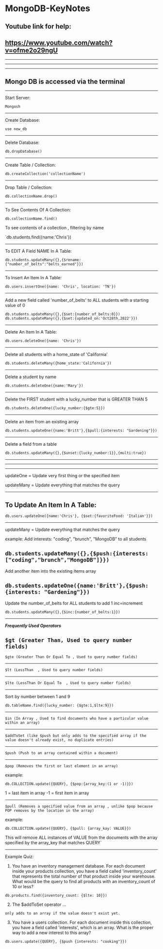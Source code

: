 # MongoDB-KeyNotes

Youtube link for help: 
---------------------------------------
https://www.youtube.com/watch?v=ofme2o29ngU
---------------------------------------
---------------------------------------
---------------------------------------
---------------------------------------
Mongo DB is accessed via the terminal 
---------------------------------------

---------------------------------------
Start Server:

`Mongosh`

---------------------------------------

Create Database:

`use new_db`

---------------------------------------

Delete Database:

`db.dropDatabase()`

---------------------------------------

Create Table / Collection:

`db.createCollection('collectionName')`

---------------------------------------

Drop Table / Collection:

`db.collectionName.drop()`

---------------------------------------

To See Contents Of A Collection:

`db.collectionName.find()`

To see contents of a collection , filtering by name

`db.students.find({name:'Chris'})

---------------------------------------


To EDIT A Field NAME In A Table:

`db.students.updateMany({},{$rename:{"number_of_belts":"belts_earned"}})`

---------------------------------------

To Insert An Item In A Table:

`db.users.insertOne({name: 'Chris', location: 'TN'})`

---------------------------------------

Add a new field called 'number_of_belts' to ALL students with a starting value of 0

`db.students.updateMany({},{$set:{number_of_belts:0}})`
`db.students.updateMany({},{$set:{updated_on:'Oct28th,2022'}})`

---------------------------------------

Delete An Item In A Table:

`db.users.deleteOne({name: 'Chris'})`

---------------------------------------

Delete all students with a home_state of 'California'

`db.students.deleteMany({home_state:'California'})`

---------------------------------------

Delete a student by name

`db.students.deleteOne({name:'Mary'})`

---------------------------------------


Delete the FIRST student with a lucky_number that is GREATER THAN 5

`db.students.deleteOne({lucky_number:{$gte:5}})`

---------------------------------------

Delete an item from an existing array

`db.students.updateOne({name:'Britt'},{$pull:{interests: "Gardening"}})`

---------------------------------------


Delete a field from a table

`db.students.updateMany({},{$unset:{lucky_number:1}},{multi:true})`

---------------------------------------
---------------------------------------
---------------------------------------

updateOne = Update very first thing or the specified item

updateMany = Update everything that matches the query

---------------------------------------
To Update An Item In A Table:
---------------------------------------

`db.users.updateOne({name:'Chris'}, {$set:{favoriteFood: 'Italian'}})`

---------------------------------------

updateMany = Update everything that matches the query

example: Add interests: "coding", "brunch", "MongoDB" to all students

`db.students.updateMany({},{$push:{interests:["coding","brunch","MongoDB"]}})`
---------------------------------------

Add another item into the existing items array

`db.students.updateOne({name:'Britt'},{$push:{interests: "Gardening"}})`
---------------------------------------
Update the number_of_belts for ALL students to add 1
inc=increment

`db.students.updateMany({},{$inc:{number_of_belts:1}})`

---------------------------------------


*****Frequently Used Operators*****

`$gt (Greater Than, Used to query number fields)`
-----------------------------------------------------------------------------------

`$gte (Greater Than Or Equal To , Used to query number fields)`

-----------------------------------------------------------------------------------

`$lt (LessThan  , Used to query number fields)`

-----------------------------------------------------------------------------------

`$lte (LessThan Or Equal To  , Used to query number fields)`

-----------------------------------------------------------------------------------

Sort by number between 1 and 9 

`db.tableName.find({lucky_number: {$gte:1,$lte:9}})`

-----------------------------------------------------------------------------------


`$in (In Array , Used to find documents who have a particular value within an array)`

-----------------------------------------------------------------------------------


`$addToSet (like $push but only adds to the specified array if the value doesn't already exist, no duplicate entries)`

-----------------------------------------------------------------------------------


`$push (Push to an array contained within a document)`

-----------------------------------------------------------------------------------

`$pop (Removes the first or last element in an array)`

example: 

`db.COLLECTION.update({QUERY}, {$pop:{array_key:(1 or -1)}})`

1 = last item in array
-1 = first item in array

-----------------------------------------------------------------------------------

`$pull (Removes a specified value from an array , unlike $pop because POP removes by the location in the array)`

example: 

`db.COLLECTION.update({QUERY}, {$pull: {array_kay: VALUE}})`

This will remove ALL instances of VALUE from the documents with the array specified by the array_key that matches QUERY`


-------------------------------------------------------------------------------------------------------------------------------------------------------

Example Quiz:


1. You have an inventory management database. For each document inside your products collection, you have a field called 'inventory_count' that represents the total number of that product inside your warehouse. What would be the query to find all products with an inventory_count of 10 or less?

`db.products.find({inventory_count: {$lte: 10}})`

2. The $addToSet operator ...

`only adds to an array if the value doesn't exist yet.`

3. You have a users collection. For each document inside this collection, you have a field called 'interests', which is an array. What is the proper way to add a new interest to this array?

`db.users.update({QUERY}, {$push {interests: "cooking"}})`




